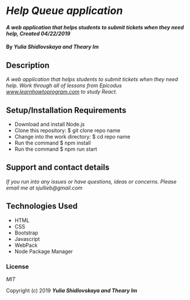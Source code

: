 # _Help Queue application_

#### _A web application that helps students to submit tickets when they need help, Created 04/22/2019_

#### By _**Yulia Shidlovskaya and Theary Im**_

## Description

_A web application that helps students to submit tickets when they need help. Work through all of lessons from Epicodus www.learnhowtoprogram.com to study React._

## Setup/Installation Requirements

* Download and install Node.js
* Clone this repository: $ git clone repo name
* Change into the work directory: $ cd repo name
* Run the command $ npm install
* Run the command $ npm run start

## Support and contact details

_If you run into any issues or have questions, ideas or concerns. Please email me at sjullieb@gmail.com_

## Technologies Used

* HTML
* CSS
* Bootstrap
* Javascript
* WebPack
* Node Package Manager

### License

*MIT*

Copyright (c) 2019 **_Yulia Shidlovskaya and Theary Im_**
